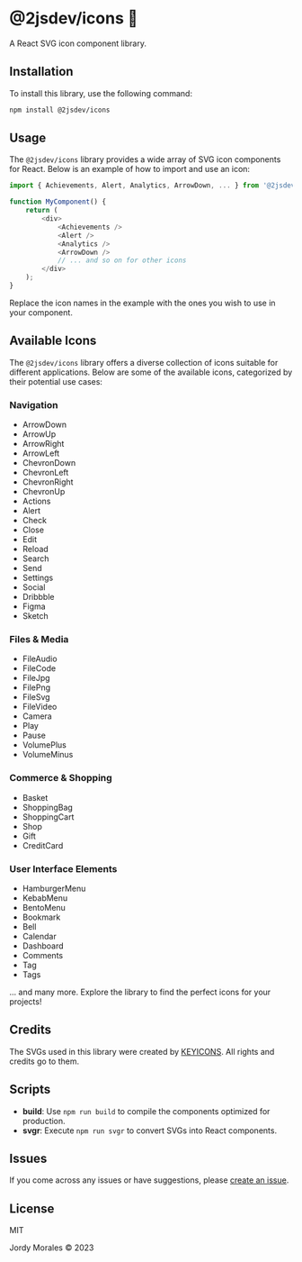 # @2jsdev/icons 🚀

A React SVG icon component library.

## Installation

To install this library, use the following command:

```bash
npm install @2jsdev/icons
```

## Usage

The `@2jsdev/icons` library provides a wide array of SVG icon components for React. Below is an example of how to import and use an icon:

```javascript
import { Achievements, Alert, Analytics, ArrowDown, ... } from '@2jsdev/icons';

function MyComponent() {
    return (
        <div>
            <Achievements />
            <Alert />
            <Analytics />
            <ArrowDown />
            // ... and so on for other icons
        </div>
    );
}
```

Replace the icon names in the example with the ones you wish to use in your component.

## Available Icons

The `@2jsdev/icons` library offers a diverse collection of icons suitable for different applications. Below are some of the available icons, categorized by their potential use cases:

### Navigation

- ArrowDown
- ArrowUp
- ArrowRight
- ArrowLeft
- ChevronDown
- ChevronLeft
- ChevronRight
- ChevronUp
- Actions
- Alert
- Check
- Close
- Edit
- Reload
- Search
- Send
- Settings
- Social
- Dribbble
- Figma
- Sketch

### Files & Media

- FileAudio
- FileCode
- FileJpg
- FilePng
- FileSvg
- FileVideo
- Camera
- Play
- Pause
- VolumePlus
- VolumeMinus

### Commerce & Shopping

- Basket
- ShoppingBag
- ShoppingCart
- Shop
- Gift
- CreditCard

### User Interface Elements

- HamburgerMenu
- KebabMenu
- BentoMenu
- Bookmark
- Bell
- Calendar
- Dashboard
- Comments
- Tag
- Tags

... and many more. Explore the library to find the perfect icons for your projects!

## Credits

The SVGs used in this library were created by [KEYICONS]. All rights and credits go to them.

[KEYICONS]: https://keyicons.com/

## Scripts

- **build**: Use `npm run build` to compile the components optimized for production.
- **svgr**: Execute `npm run svgr` to convert SVGs into React components.

## Issues

If you come across any issues or have suggestions, please [create an issue][issueLink].

[issueLink]: https://github.com/2jsdev/icons/issues/

## License

MIT

Jordy Morales © 2023
